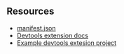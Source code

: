 ## Resources
- [manifest.json](https://developer.chrome.com/extensions/manifest)
- [Devtools extension docs](https://developer.chrome.com/extensions/devtools)
- [Example devtools extesion project](https://github.com/thingsinjars/devtools-extension/blob/master/manifest.json)